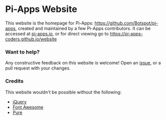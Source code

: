 # Pi-Apps Website
This website is the homepage for Pi-Apps: https://github.com/Botspot/pi-apps, created and maintained by a few Pi-Apps contributors.
It can be accessed at [pi-apps.io](https://pi-apps.io), or for direct viewing go to https://pi-apps-coders.github.io/website

### Want to help?
Any constructive feedback on this website is welcome! Open an [issue](https://github.com/Pi-Apps-Coders/website/issues/new/choose), or a pull request with your changes.

### Credits
This website wouldn't be possible without the following:
- [jQuery](https://jquery.com/)
- [Font Awesome](http://fortawesome.github.io/Font-Awesome/)
- [Pure](http://purecss.io/)
